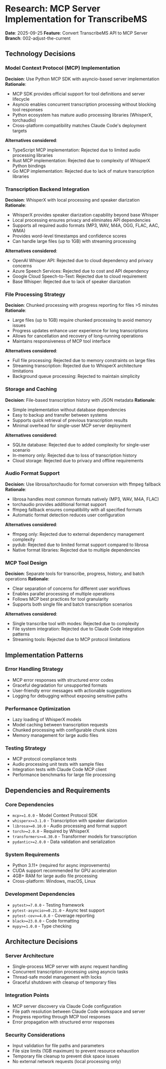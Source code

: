 # Research: MCP Server Implementation for TranscribeMS

**Date**: 2025-09-25
**Feature**: Convert TranscribeMS API to MCP Server
**Branch**: 002-adjust-the-current

## Technology Decisions

### Model Context Protocol (MCP) Implementation

**Decision**: Use Python MCP SDK with asyncio-based server implementation
**Rationale**:
- MCP SDK provides official support for tool definitions and server lifecycle
- Asyncio enables concurrent transcription processing without blocking tool responses
- Python ecosystem has mature audio processing libraries (WhisperX, torchaudio)
- Cross-platform compatibility matches Claude Code's deployment targets

**Alternatives considered**:
- TypeScript MCP implementation: Rejected due to limited audio processing libraries
- Rust MCP implementation: Rejected due to complexity of WhisperX Python bindings
- Go MCP implementation: Rejected due to lack of mature transcription libraries

### Transcription Backend Integration

**Decision**: WhisperX with local processing and speaker diarization
**Rationale**:
- WhisperX provides speaker diarization capability beyond base Whisper
- Local processing ensures privacy and eliminates API dependencies
- Supports all required audio formats (MP3, WAV, M4A, OGG, FLAC, AAC, WMA)
- Provides word-level timestamps and confidence scores
- Can handle large files (up to 1GB) with streaming processing

**Alternatives considered**:
- OpenAI Whisper API: Rejected due to cloud dependency and privacy concerns
- Azure Speech Services: Rejected due to cost and API dependency
- Google Cloud Speech-to-Text: Rejected due to cloud requirement
- Base Whisper: Rejected due to lack of speaker diarization

### File Processing Strategy

**Decision**: Chunked processing with progress reporting for files >5 minutes
**Rationale**:
- Large files (up to 1GB) require chunked processing to avoid memory issues
- Progress updates enhance user experience for long transcriptions
- Allows for cancellation and recovery of long-running operations
- Maintains responsiveness of MCP tool interface

**Alternatives considered**:
- Full file processing: Rejected due to memory constraints on large files
- Streaming transcription: Rejected due to WhisperX architecture limitations
- Background queue processing: Rejected to maintain simplicity

### Storage and Caching

**Decision**: File-based transcription history with JSON metadata
**Rationale**:
- Simple implementation without database dependencies
- Easy to backup and transfer between systems
- Supports quick retrieval of previous transcription results
- Minimal overhead for single-user MCP server deployment

**Alternatives considered**:
- SQLite database: Rejected due to added complexity for single-user scenario
- In-memory only: Rejected due to loss of transcription history
- Cloud storage: Rejected due to privacy and offline requirements

### Audio Format Support

**Decision**: Use librosa/torchaudio for format conversion with ffmpeg fallback
**Rationale**:
- librosa handles most common formats natively (MP3, WAV, M4A, FLAC)
- torchaudio provides additional format support
- ffmpeg fallback ensures compatibility with all specified formats
- Automatic format detection reduces user configuration

**Alternatives considered**:
- ffmpeg only: Rejected due to external dependency management complexity
- pydub: Rejected due to limited format support compared to librosa
- Native format libraries: Rejected due to multiple dependencies

### MCP Tool Design

**Decision**: Separate tools for transcribe, progress, history, and batch operations
**Rationale**:
- Clear separation of concerns for different user workflows
- Enables parallel processing of multiple operations
- Follows MCP best practices for tool granularity
- Supports both single file and batch transcription scenarios

**Alternatives considered**:
- Single transcribe tool with modes: Rejected due to complexity
- File system integration: Rejected due to Claude Code integration patterns
- Streaming tools: Rejected due to MCP protocol limitations

## Implementation Patterns

### Error Handling Strategy
- MCP error responses with structured error codes
- Graceful degradation for unsupported formats
- User-friendly error messages with actionable suggestions
- Logging for debugging without exposing sensitive paths

### Performance Optimization
- Lazy loading of WhisperX models
- Model caching between transcription requests
- Chunked processing with configurable chunk sizes
- Memory management for large audio files

### Testing Strategy
- MCP protocol compliance tests
- Audio processing unit tests with sample files
- Integration tests with Claude Code MCP client
- Performance benchmarks for large file processing

## Dependencies and Requirements

### Core Dependencies
- `mcp>=1.0.0` - Model Context Protocol SDK
- `whisperx>=3.1.0` - Transcription with speaker diarization
- `librosa>=0.10.0` - Audio processing and format support
- `torch>=2.0.0` - Required by WhisperX
- `transformers>=4.30.0` - Transformer models for transcription
- `pydantic>=2.0.0` - Data validation and serialization

### System Requirements
- Python 3.11+ (required for async improvements)
- CUDA support recommended for GPU acceleration
- 4GB+ RAM for large audio file processing
- Cross-platform: Windows, macOS, Linux

### Development Dependencies
- `pytest>=7.0.0` - Testing framework
- `pytest-asyncio>=0.21.0` - Async test support
- `pytest-cov>=4.0.0` - Coverage reporting
- `black>=23.0.0` - Code formatting
- `mypy>=1.0.0` - Type checking

## Architecture Decisions

### Server Architecture
- Single-process MCP server with async request handling
- Concurrent transcription processing using asyncio tasks
- Thread-safe model management with locks
- Graceful shutdown with cleanup of temporary files

### Integration Points
- MCP server discovery via Claude Code configuration
- File path resolution between Claude Code workspace and server
- Progress reporting through MCP tool responses
- Error propagation with structured error responses

### Security Considerations
- Input validation for file paths and parameters
- File size limits (1GB maximum) to prevent resource exhaustion
- Temporary file cleanup to prevent disk space issues
- No external network requests (local processing only)